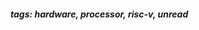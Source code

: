 <!-- Please prefix the notes with the date as in [22/12/2020] -->

##### tags: hardware, processor, risc-v, unread